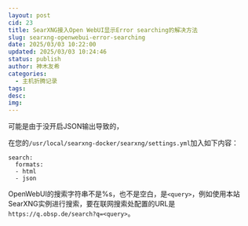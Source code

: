 ```yaml
---
layout: post
cid: 23
title: SearXNG接入Open WebUI显示Error searching的解决方法
slug: searxng-openwebui-error-searching
date: 2025/03/03 10:22:00
updated: 2025/03/03 10:24:46
status: publish
author: 神木友希
categories: 
  - 主机折腾记录
tags: 
desc: 
img: 
---
```



可能是由于没开启JSON输出导致的，

在您的`/usr/local/searxng-docker/searxng/settings.yml`加入如下内容：

```
search:
  formats:
  - html
  - json
```

OpenWebUI的搜索字符串不是%s，也不是空白，是`<query>`，例如使用本站SearXNG实例进行搜索，要在联网搜索处配置的URL是`https://q.obsp.de/search?q=<query>`。